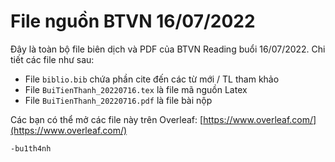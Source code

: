 # File nguồn BTVN 16/07/2022
 
Đây là toàn bộ file biên dịch và PDF của BTVN Reading buổi 16/07/2022. Chi tiết các file như sau: 

* File `biblio.bib` chứa phần cite đến các từ mới / TL tham khảo
* File `BuiTienThanh_20220716.tex` là file mã nguồn Latex
* File `BuiTienThanh_20220716.pdf` là file bài nộp

Các bạn có thể mở các file này trên Overleaf: [https://www.overleaf.com/](https://www.overleaf.com/)

`-bu1th4nh`